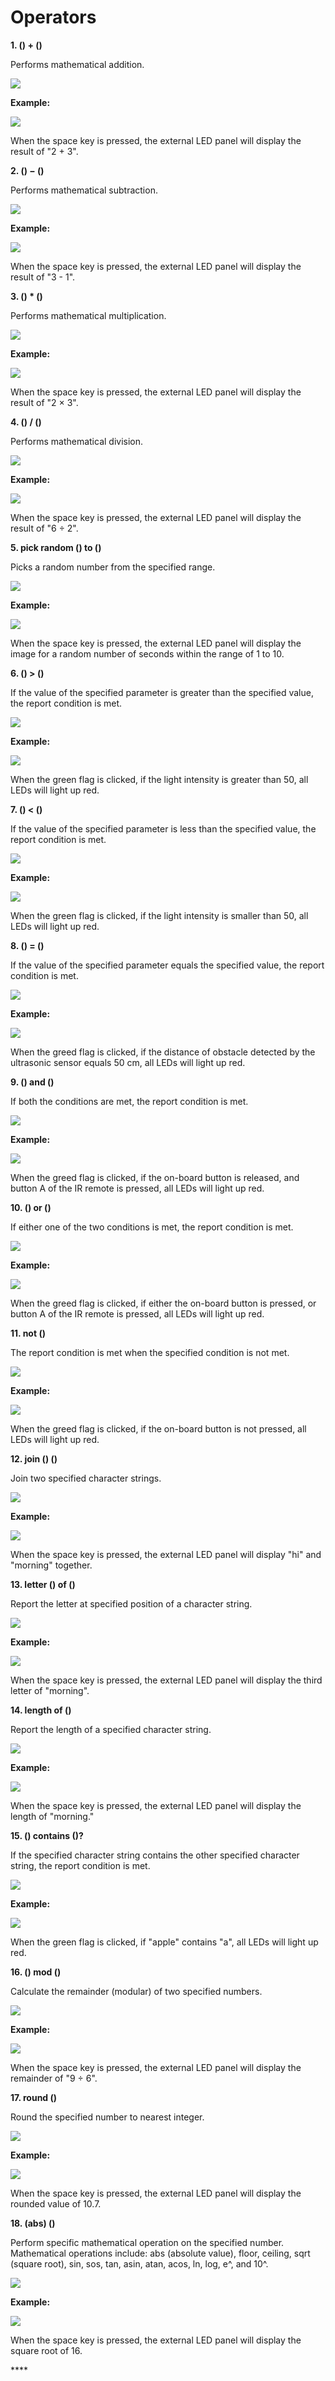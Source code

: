 # Operators

**1. \(\) + \(\)**

Performs mathematical addition.

![](../../../.gitbook/assets/0%20%2813%29.png)

**Example:**

![](../../../.gitbook/assets/1%20%2816%29.png)

When the space key is pressed, the external LED panel will display the result of "2 + 3".

**2. \(\) − \(\)**

Performs mathematical subtraction.

![](../../../.gitbook/assets/2.png)

**Example:**

![](../../../.gitbook/assets/3%20%282%29.png)

When the space key is pressed, the external LED panel will display the result of "3 - 1".

**3. \(\) \* \(\)**

Performs mathematical multiplication.

![](../../../.gitbook/assets/4%20%286%29.png)

**Example:**

![](../../../.gitbook/assets/5%20%284%29.png)

When the space key is pressed, the external LED panel will display the result of "2 × 3".

**4. \(\) / \(\)**

Performs mathematical division.

![](../../../.gitbook/assets/6%20%282%29.png)

**Example:**

![](../../../.gitbook/assets/7%20%288%29.png)

When the space key is pressed, the external LED panel will display the result of "6 ÷ 2".

**5. pick random \(\) to \(\)**

Picks a random number from the specified range.

![](../../../.gitbook/assets/8%20%281%29.png)

**Example:**

![](../../../.gitbook/assets/9%20%281%29.png)

When the space key is pressed, the external LED panel will display the image for a random number of seconds within the range of 1 to 10.

**6. \(\) &gt; \(\)**

If the value of the specified parameter is greater than the specified value, the report condition is met.

![](../../../.gitbook/assets/10%20%283%29.png)

**Example:**

![](../../../.gitbook/assets/11.png)

When the green flag is clicked, if the light intensity is greater than 50, all LEDs will light up red.

**7. \(\) &lt; \(\)**

If the value of the specified parameter is less than the specified value, the report condition is met.

![](../../../.gitbook/assets/12%20%282%29.png)

**Example:**

![](../../../.gitbook/assets/13%20%281%29.png)

When the green flag is clicked, if the light intensity is smaller than 50, all LEDs will light up red.

**8. \(\) = \(\)**

If the value of the specified parameter equals the specified value, the report condition is met.

![](../../../.gitbook/assets/14%20%282%29.png)

**Example:**

![](../../../.gitbook/assets/15%20%283%29.png)

When the greed flag is clicked, if the distance of obstacle detected by the ultrasonic sensor equals 50 cm, all LEDs will light up red.

**9. \(\) and \(\)**

If both the conditions are met, the report condition is met.

![](../../../.gitbook/assets/16%20%282%29.png)

**Example:**

![](../../../.gitbook/assets/17%20%281%29.png)

When the greed flag is clicked, if the on-board button is released, and button A of the IR remote is pressed, all LEDs will light up red.

**10. \(\) or \(\)**

If either one of the two conditions is met, the report condition is met.

![](../../../.gitbook/assets/18%20%282%29.png)

**Example:**

![](../../../.gitbook/assets/19.png)

When the greed flag is clicked, if either the on-board button is pressed, or button A of the IR remote is pressed, all LEDs will light up red.

**11. not \(\)**

The report condition is met when the specified condition is not met.

![](../../../.gitbook/assets/20%20%281%29.png)

**Example:**

![](../../../.gitbook/assets/21.png)

When the greed flag is clicked, if the on-board button is not pressed, all LEDs will light up red.

**12. join \(\) \(\)**

Join two specified character strings.

![](../../../.gitbook/assets/22%20%281%29.png)

**Example:**

![](../../../.gitbook/assets/23.png)

When the space key is pressed, the external LED panel will display "hi" and "morning" together.

**13. letter \(\) of \(\)**

Report the letter at specified position of a character string.

![](../../../.gitbook/assets/24.png)

**Example:**

![](../../../.gitbook/assets/25.png)

When the space key is pressed, the external LED panel will display the third letter of "morning".

**14. length of \(\)**

Report the length of a specified character string.

![](../../../.gitbook/assets/26.png)

**Example:**

![](../../../.gitbook/assets/27.png)

When the space key is pressed, the external LED panel will display the length of "morning."

**15. \(\) contains \(\)?**

If the specified character string contains the other specified character string, the report condition is met.

![](../../../.gitbook/assets/28%20%281%29.png)

**Example:**

![](../../../.gitbook/assets/29%20%281%29.png)

When the green flag is clicked, if "apple" contains "a", all LEDs will light up red.

**16. \(\) mod \(\)**

Calculate the remainder \(modular\) of two specified numbers.

![](../../../.gitbook/assets/30.png)

**Example:**

![](../../../.gitbook/assets/31.png)

When the space key is pressed, the external LED panel will display the remainder of "9 ÷ 6".

**17. round \(\)**

Round the specified number to nearest integer.

![](../../../.gitbook/assets/32%20%281%29.png)

**Example:**

![](../../../.gitbook/assets/33%20%281%29.png)

When the space key is pressed, the external LED panel will display the rounded value of 10.7.

**18. \(abs\) \(\)**

Perform specific mathematical operation on the specified number. Mathematical operations include: abs \(absolute value\), floor, ceiling, sqrt \(square root\), sin, sos, tan, asin, atan, acos, ln, log, e^, and 10^.

![](../../../.gitbook/assets/34%20%281%29.png)

**Example:**

![](../../../.gitbook/assets/35%20%281%29.png)

When the space key is pressed, the external LED panel will display the square root of 16.

\*\*\*\*

